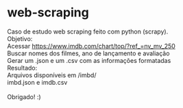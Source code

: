 # web-scraping
Caso de estudo web scraping feito com python (scrapy).<br/>
Objetivo:<br/>
    Acessar https://www.imdb.com/chart/top/?ref_=nv_mv_250<br/>
    Buscar nomes dos filmes, ano de lançamento e avaliação<br/>
    Gerar um .json e um .csv com as informações formatadas<br/>
Resultado:<br/>
    Arquivos disponíveis em /imbd/<br/>
    imbd.json e imdb.csv<br/>
<br/>
Obrigado! :)

